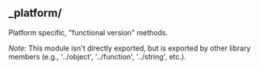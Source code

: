## _platform/

Platform specific, "functional version" methods. 

*Note:* This module isn't directly exported, but is exported by other library members (e.g., '../object', '../function', '../string', etc.).
